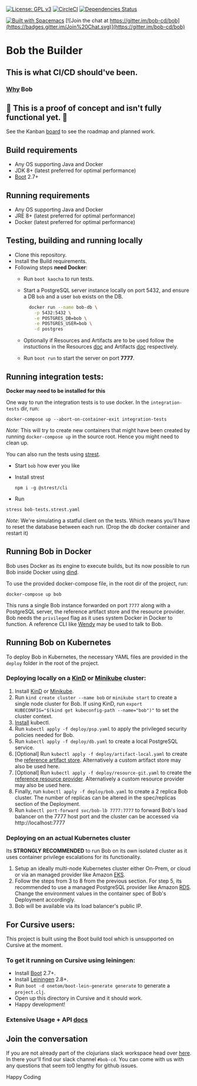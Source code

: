 [![License: GPL v3](https://img.shields.io/badge/license-GPL%20v3-blue.svg)](http://www.gnu.org/licenses/gpl-3.0)
[![CircleCI](https://circleci.com/gh/bob-cd/bob/tree/master.svg?style=svg)](https://circleci.com/gh/bob-cd/bob/tree/master)
[![Dependencies Status](https://versions.deps.co/bob-cd/bob/status.png)](https://versions.deps.co/bob-cd/bob)

[![Built with Spacemacs](https://cdn.rawgit.com/syl20bnr/spacemacs/442d025779da2f62fc86c2082703697714db6514/assets/spacemacs-badge.svg)](http://spacemacs.org)
[![Join the chat at https://gitter.im/bob-cd/bob](https://badges.gitter.im/Join%20Chat.svg)](https://gitter.im/bob-cd/bob)

# Bob the Builder

## This is what CI/CD should've been.

### [Why](https://bob-cd.github.io/bob/why-bob) Bob

## 🚧 This is a proof of concept and isn't fully functional yet. 🚧
See the Kanban [board](https://github.com/bob-cd/bob/projects/1) to see the roadmap and planned work.

## Build requirements
- Any OS supporting Java and Docker
- JDK 8+ (latest preferred for optimal performance)
- [Boot](https://boot-clj.com/) 2.7+

## Running requirements
- Any OS supporting Java and Docker
- JRE 8+ (latest preferred for optimal performance)
- Docker (latest preferred for optimal performance)

## Testing, building and running locally
- Clone this repository.
- Install the Build requirements.
- Following steps **need Docker**:
    - Run `boot kaocha` to run tests.
    - Start a PostgreSQL server instance locally on port 5432, and ensure a DB `bob` and a user `bob` exists on the DB.

      ```bash
        docker run --name bob-db \
          -p 5432:5432 \
          -e POSTGRES_DB=bob \
          -e POSTGRES_USER=bob \
          -d postgres
      ```
    - Optionally if Resources and Artifacts are to be used follow the instuctions in the Resources [doc](https://bob-cd.github.io/bob/concepts/resource) and Artifacts [doc](https://bob-cd.github.io/bob/concepts/artifact) respectively.
    - Run `boot run` to start the server on port **7777**.

## Running integration tests:

**Docker may need to be installed for this**

One way to run the integration tests is to use docker. In the `integration-tests` dir, run:

`docker-compose up --abort-on-container-exit integration-tests`

*Note*: This will try to create new containers that might have been created by running `docker-compose up` in the source root. Hence you might need to clean up.

You can also run the tests using [strest](https://www.npmjs.com/package/@strest/cli). 

- Start `bob` how ever you like
- Install strest 

  ```
  npm i -g @strest/cli
  ```
- Run 
 
 ```
 stress bob-tests.strest.yaml
 ```

*Note*: We're simulating a statful client on the tests. Which means you'll have to reset the database between each run. (Drop the db docker container and restart it)

## Running Bob in Docker
Bob uses Docker as its engine to execute builds, but its now possible to run Bob
inside Docker using [dind](https://hub.docker.com/_/docker).

To use the provided docker-compose file, in the root dir of the project, run:

`docker-compose up bob`

This runs a single Bob instance forwarded on port `7777` along with a PostgreSQL server, the reference artifact store
and the resource provider.
Bob needs the `privileged` flag as it uses system Docker in Docker to function.
A reference CLI like [Wendy](https://github.com/bob-cd/wendy) may be used to talk to Bob.

## Running Bob on Kubernetes
To deploy Bob in Kubernetes, the necessary YAML files are provided in the `deploy` folder in the root of the project.

### Deploying locally on a [KinD](https://kind.sigs.k8s.io/) or [Minikube](https://kubernetes.io/docs/setup/learning-environment/minikube/) cluster:
1. Install [KinD](https://kind.sigs.k8s.io/docs/user/quick-start) or [Minikube](https://kubernetes.io/docs/setup/learning-environment/minikube/).
2. Run `kind create cluster --name bob` or `minikube start` to create a single node cluster for Bob.
   If using KinD, run `export KUBECONFIG="$(kind get kubeconfig-path --name="bob")"` to set the cluster context.
3. [Install](https://kubernetes.io/docs/tasks/tools/install-kubectl/) kubectl.
4. Run `kubectl apply -f deploy/psp.yaml` to apply the privileged security policies needed for Bob.
5. Run `kubectl apply -f deploy/db.yaml` to create a local PostgreSQL service.
6. [Optional] Run `kubectl apply -f deploy/artifact-local.yaml` to create the [reference artifact store](https://github.com/bob-cd/artifact-local).
   Alternatively a custom artifact store may also be used here.
7. [Optional] Run `kubectl apply -f deploy/resource-git.yaml` to create the [reference resource provider](https://github.com/bob-cd/resource-git).
   Alternatively a custom resource provider may also be used here.
8. Finally, run `kubectl apply -f deploy/bob.yaml` to create a 2 replica Bob cluster. The number of replicas
   can be altered in the spec/replicas section of the Deployment.
9. Run `kubectl port-forward svc/bob-lb 7777:7777` to forward Bob's load balancer on the 7777 host port and the
   cluster can be accessed via http://localhost:7777

### Deploying on an actual Kubernetes cluster

Its **STRONGLY RECOMMENDED** to run Bob on its own isolated cluster as it uses container privilege escalations for its functionality.

1. Setup an ideally multi-node Kubernetes cluster either On-Prem, or cloud or via an managed provider like
   Amazon [EKS](https://aws.amazon.com/eks/).
2. Follow the steps from 3 to 8 from the previous section. For step 5, its recommended to use a managed PostgreSQL
   provider like Amazon [RDS](https://aws.amazon.com/rds/). Change the environment values in the container spec of
   Bob's Deployment accordingly.
3. Bob will be available via its load balancer's public IP.

## For Cursive users:
This project is built using the Boot build tool which is unsupported on Cursive at the moment.

### To get it running on Cursive using leiningen:
- Install [Boot](https://boot-clj.com/) 2.7+.
- Install [Leiningen](https://leiningen.org/) 2.8+.
- Run `boot -d onetom/boot-lein-generate generate` to generate a `project.clj`.
- Open up this directory in Cursive and it should work.
- Happy development!

### Extensive Usage + API [docs](https://bob-cd.github.io/bob)

## Join the conversation 

If you are not already part of the clojurians slack workspace head over [here](http://clojurians.net/). In there your'll find our slack channel `#bob-cd`. You can come with us with any questions that seem to0 lengthy for github issues.

Happy Coding
